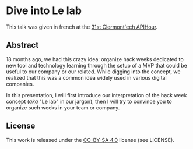 # Dive into Le lab

This talk was given in french at the [31st Clermont'ech
APIHour](http://clermontech.org/api-hours/api-hour-31.html).

## Abstract

18 months ago, we had this crazy idea: organize hack weeks dedicated to new tool
and technology learning through the setup of a MVP that could be useful to our
company or our related. While digging into the concept, we realized that this
was a common idea widely used in various digital companies.

In this presentation, I will first introduce our interpretation of the hack week
concept (_aka_ "Le lab" in our jargon), then I will try to convince you to
organize such weeks in your team or company.

## License

This work is released under the [CC-BY-SA
4.0](https://creativecommons.org/licenses/by-sa/4.0/) license (see LICENSE).
